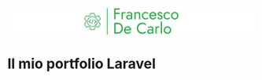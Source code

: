 <p align="center"><img src="./resources/assets/img/logo/svg/logo-no-background.svg" width="800" alt="FDC Logo"></p>

# Il mio portfolio Laravel